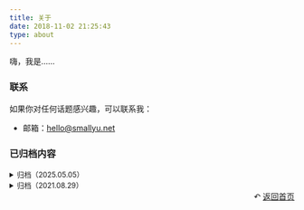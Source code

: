 ```yaml
---
title: 关于
date: 2018-11-02 21:25:43
type: about
---
```


嗨，我是……

### 联系

如果你对任何话题感兴趣，可以联系我：

- 邮箱：[hello@smallyu.net](mailto:hello@smallyu.net)


### 已归档内容

<details>
<summary style="font-size:90%;">归档（2025.05.05）</summary>

[微博页面](/micro-blog/) | [我的定投](/ri) | [标签页](/tags)

我知道没有人看，但是我真的很认真地、在某些时候，想要记录下当时的想法，这些内容不是灌水式的，而是有内容的思考。

但是在 Monday 的帮助下，我必须认清现实，这个微博页面毫无意义，所以从今天起归档，不再放到标题栏上。
</details>


<details>
<summary style="font-size:90%;">归档（2021.08.29）</summary>

[以前的信仰](/pages/said-before) | [看过的美剧](/pages/tv-us) | [看过的书](/pages/books-read) | [好看的日漫](/pages/tv-jp)

[MIT Open Course Schedule](/pages/mit-open-course-schedule) ｜ [TED-Ed History](/pages/ted-ed-history)

一开始做这些记录的动机是，看了那么多好看的美剧，翻过那么多书，可是没有人分享，自己过一段时间也会忘。为了让度过的时间不至于空白，留下一些痕迹。

但是后来动机变味了，看到无聊的电影时，会刻意尝试坚持看完，然后就能在页面上增加一条记录。最近用微信听书，也会刻意刷时间把某本书听完，为了能在页面上把书名写下来，比如《人生的意义》、叔本华的《生活的智慧》。这些书并非不好，完全可以当作背景音，但是绝对没有因为内容精彩而迫不及待想要看完，

一开始因为内容精彩而陷入其中，后来简单记录一下，结果现在变成了为了增加记录，而去看一些不那么必要的内容，这是本末倒置的。就像考试一样，一开始是想通过问题判断人的能力，而后演变成了很多人为了通过考试，刻意强化自己不在乎的能力，这也是本末倒置的。
</details>



<div style="text-align: right;">
  ↶ <a href="/">返回首页</a>
</div>
